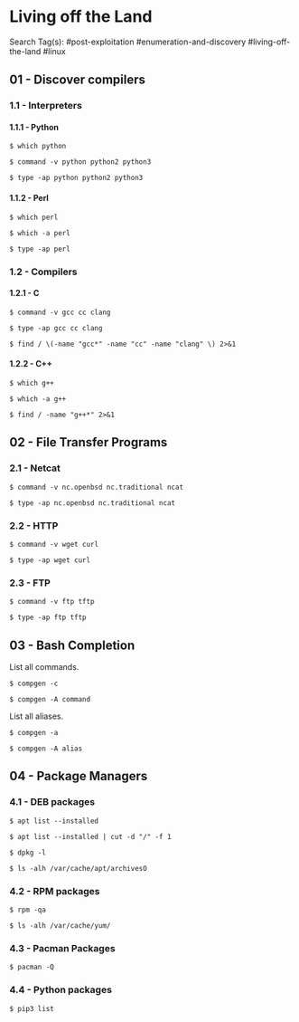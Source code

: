# Living off the Land

Search Tag(s): #post-exploitation #enumeration-and-discovery #living-off-the-land #linux

## 01 - Discover compilers

### 1.1 - Interpreters

#### 1.1.1 - Python

```
$ which python

$ command -v python python2 python3

$ type -ap python python2 python3
```

#### 1.1.2 - Perl

```
$ which perl

$ which -a perl

$ type -ap perl
```

### 1.2 - Compilers

#### 1.2.1 - C

```
$ command -v gcc cc clang

$ type -ap gcc cc clang

$ find / \(-name "gcc*" -name "cc" -name "clang" \) 2>&1
```

#### 1.2.2 - C++

```
$ which g++

$ which -a g++

$ find / -name "g++*" 2>&1
```

## 02 - File Transfer Programs

### 2.1 - Netcat

```
$ command -v nc.openbsd nc.traditional ncat

$ type -ap nc.openbsd nc.traditional ncat
```

### 2.2 - HTTP

```
$ command -v wget curl

$ type -ap wget curl
```

### 2.3 - FTP

```
$ command -v ftp tftp

$ type -ap ftp tftp
```

## 03 - Bash Completion

List all commands.

```
$ compgen -c

$ compgen -A command
```

List all aliases.

```
$ compgen -a

$ compgen -A alias
```

## 04 - Package Managers

### 4.1 - DEB packages

```
$ apt list --installed

$ apt list --installed | cut -d "/" -f 1

$ dpkg -l

$ ls -alh /var/cache/apt/archivesO
```

### 4.2 - RPM packages

```
$ rpm -qa

$ ls -alh /var/cache/yum/
```

### 4.3 - Pacman Packages

```
$ pacman -Q
```

### 4.4 - Python packages

```
$ pip3 list
```